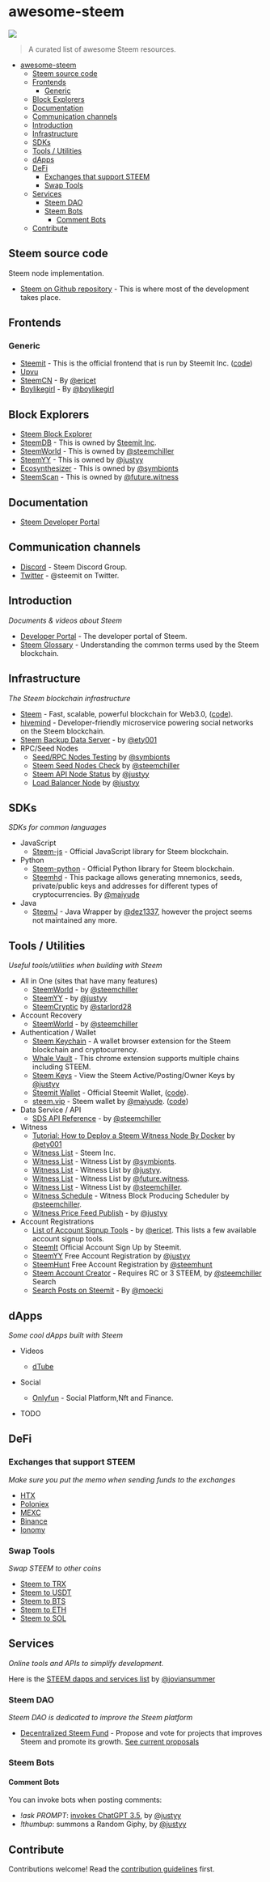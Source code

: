 # awesome-steem
![](https://steemyy.com/images/steem-crypto.png)
> A curated list of awesome Steem resources.

- [awesome-steem](#awesome-steem)
  - [Steem source code](#steem-source-code)
  - [Frontends](#frontends)
    - [Generic](#generic)
  - [Block Explorers](#block-explorers)
  - [Documentation](#documentation)
  - [Communication channels](#communication-channels)
  - [Introduction](#introduction)
  - [Infrastructure](#infrastructure)
  - [SDKs](#sdks)
  - [Tools / Utilities](#tools--utilities)
  - [dApps](#dapps)
  - [DeFi](#defi)
    - [Exchanges that support STEEM](#exchanges-that-support-steem)
    - [Swap Tools](#swap-tools)
  - [Services](#services)
    - [Steem DAO](#steem-dao)
    - [Steem Bots](#steem-bots)
      - [Comment Bots](#comment-bots)
  - [Contribute](#contribute)

## Steem source code

Steem node implementation.

- [Steem on Github repository](https://github.com/steemit/steem) - This is where most of the development takes place.

## Frontends

### Generic

- [Steemit](https://steemit.com) - This is the official frontend that is run by Steemit Inc. ([code](https://github.com/steemit/condenser))
- [Upvu](http://upvu.org/)
- [SteemCN](https://steemcn.xyz) - By [@ericet](https://steemit.com/@ericet)
- [Boylikegirl](https://boylikegirl.club/community) - By [@boylikegirl](https://steemit.com/@boylikegirl)

## Block Explorers
- [Steem Block Explorer](https://steemblockexplorer.com/)
- [SteemDB](http://steemdb.io/) - This is owned by [Steemit Inc](https://steem.com).
- [SteemWorld](https://steemworld.org/block/61000000) - This is owned by [@steemchiller](https://steemit.com/@steemchiller)
- [SteemYY](https://steemyy.com/block.php) - This is owned by [@justyy](https://steemit.com/@justyy)
- [Ecosynthesizer](https://ecosynthesizer.com/steem/blk/82824811) - This is owned by [@symbionts](https://steemit.com/@symbionts)
- [SteemScan](https://steemscan.com/block/82974704) - This is owned by [@future.witness](https://steemit.com/@future.witness)

## Documentation
- [Steem Developer Portal](https://developers.steem.io)

## Communication channels
- [Discord](https://discord.gg/zegqKxMkez) - Steem Discord Group.
- [Twitter](https://twitter.com/steemit) - @steemit on Twitter.

## Introduction

*Documents & videos about Steem*

- [Developer Portal](https://developers.steem.io/) - The developer portal of Steem.
- [Steem Glossary](https://developers.steem.io/glossary/#glossary-chain-basics) - Understanding the common terms used by the Steem blockchain.

## Infrastructure

*The Steem blockchain infrastructure*

- [Steem](https://steem.io) - Fast, scalable, powerful blockchain for Web3.0, ([code](https://github.com/steemit/steem)).
- [hivemind](https://github.com/steemit/hivemind) - Developer-friendly microservice powering social networks on the Steem blockchain.
- [Steem Backup Data Server](https://files.steem.fans/) - by [@ety001](https://steemit.com/@ety001)
- RPC/Seed Nodes
  - [Seed/RPC Nodes Testing](https://ecosynthesizer.com/steem/nodes) by [@symbionts](https://steemit.com/@symbionts)
  - [Steem Seed Nodes Check](https://steemworld.org/seed-nodes-check) by [@steemchiller](https://steemit.com/@steemchiller)
  - [Steem API Node Status](https://steemyy.com/node-status.php) by [@justyy](https://steemit.com/@justyy)
  - [Load Balancer Node](https://steem.senior.workers.dev/) by [@justyy](https://steemit.com/@justyy)

## SDKs

*SDKs for common languages*

- JavaScript
  - [Steem-js](https://www.npmjs.com/package/@steemit/steem-js) - Official JavaScript library for Steem blockchain.
- Python
  - [Steem-python](https://github.com/steemit/steem-python) - Official Python library for Steem blockchain.
  - [Steemhd](https://github.com/maiyude2018/steemhd) - This package allows generating mnemonics, seeds, private/public keys and addresses for different types of cryptocurrencies. By [@maiyude](https://steemit.com/@maiyude)
- Java
  - [SteemJ](https://github.com/marvin-we/steem-java-api-wrapper) - Java Wrapper by [@dez1337](https://steemit.com/@dez1337), however the project seems not maintained any more.

## Tools / Utilities

*Useful tools/utilities when building with Steem*

- All in One (sites that have many features)
    - [SteemWorld](https://steemworld.org) - by [@steemchiller](https://steemit.com/@steemchiller)
    - [SteemYY](https://steemyy.com) - by [@justyy](https://steemit.com/@justyy)
    - [SteemCryptic](https://www.steemcryptic.me/) by [@starlord28](https://steemit.com/@starlord28)
- Account Recovery
  - [SteemWorld](https://steemworld.org/account-recovery) - by [@steemchiller](https://steemit.com/@steemchiller)
- Authentication / Wallet
  - [Steem Keychain](https://github.com/DoctorLai/steem-keychain) - A wallet browser extension for the Steem blockchain and cryptocurrency.
  - [Whale Vault](https://chromewebstore.google.com/detail/whalevault/hcoigoaekhfajcoingnngmfjdidhmdon) - This chrome extension supports multiple chains including STEEM.
  - [Steem Keys](https://steemyy.com/keys/) - View the Steem Active/Posting/Owner Keys by [@justyy](https://steemit.com/@justyy)
  - [Steemit Wallet](https://steemitwallet.com) - Official Steemit Wallet, ([code](https://github.com/steemit/wallet)).
  - [steem.vip](https://vip.steem.vip) - Steem wallet by [@maiyude](https://steemit.com/@maiyude). ([code](https://github.com/maiyude2018/steem-web-wallet))
- Data Service / API
  - [SDS API Reference](https://sds1.steemworld.org/) - by [@steemchiller](https://steemit.com/@steemchiller)
- Witness
  - [Tutorial: How to Deploy a Steem Witness Node By Docker](https://steemit.com/witness/@ety001/how-to-deploy-a-steem-witness-node-by-docker) by [@ety001](https://steemit.com/@ety001)
  - [Witness List](https://steemitwallet.com/~witnesses) - Steem Inc.
  - [Witness List](https://ecosynthesizer.com/steem/witnesses) - Witness List by [@symbionts](https://steemit.com/@symbionts).
  - [Witness List](https://steemyy.com/witness-ranking/) - Witness List by [@justyy](https://steemit.com/@justyy).
  - [Witness List](https://steemscan.com/witnesses) - Witness List by [@future.witness](https://steemit.com/@future.witness).
  - [Witness List](https://steemworld.org/witnesses) - Witness List by [@steemchiller](https://steemit.com/@steemchiller).
  - [Witness Schedule](https://steemworld.org/witness-schedule) - Witness Block Producing Scheduler by [@steemchiller](https://steemit.com/@steemchiller).
  - [Witness Price Feed Publish](https://github.com/DoctorLai/pricefeed) - by [@justyy](https://steemit.com/@justyy)
- Account Registrations
  - [List of Account Signup Tools](https://signup.steemcn.xyz/) - by [@ericet](https://steemit.com/@ericet). This lists a few available account signup tools.
  - [SteemIt](https://signup.steemit.com/) Official Account Sign Up by Steemit.
  - [SteemYY](https://steemyy.com/reg.php) Free Account Registration by [@justyy](https://steemit.com/@justyy)
  - [SteemHunt](https://steemhunt.com/sign-up) Free Account Registration by [@steemhunt](https://steemit.com/@steemhunt)
  - [Steem Account Creator](https://steemworld.org/account-creator) - Requires RC or 3 STEEM, by [@steemchiller](https://steemit.com/@steemchiller)
  Search
  - [Search Posts on Steemit](https://moecki.online/) - By [@moecki](https://steemit.com/@moecki)

## dApps

*Some cool dApps built with Steem*

- Videos
  - [dTube](https://d.tube/)

- Social
  - [Onlyfun](https://app.onlyfun.city/) - Social Platform,Nft and Finance.

- TODO

## DeFi

### Exchanges that support STEEM
*Make sure you put the memo when sending funds to the exchanges*

- [HTX](https://justyy.com/out/htx)
- [Poloniex](https://justyy.com/out/poloniex)
- [MEXC](https://justyy.com/out/mexc)
- [Binance](https://justyy.com/out/binance)
- [Ionomy](https://justyy.com/out/ionomy)

### Swap Tools
*Swap STEEM to other coins*

- [Steem to TRX](https://steemyy.com/steem2trx.php)
- [Steem to USDT](https://steemyy.com/steem2usdt.php)
- [Steem to BTS](https://steemyy.com/steem2bts.php)
- [Steem to ETH](https://steemyy.com/steem2eth.php)
- [Steem to SOL](https://steemyy.com/steem2sol.php)

## Services
*Online tools and APIs to simplify development.*

Here is the [STEEM dapps and services list](https://steemit.vercel.app/svcs) by [@joviansummer](https://steemit.com/@joviansummer)

### Steem DAO
*Steem DAO is dedicated to improve the Steem platform*

- [Decentralized Steem Fund](https://developers.steem.io/services/#services-dhf) - Propose and vote for projects that improves Steem and promote its growth. [See current proposals](https://steemitwallet.com/proposals)

### Steem Bots

#### Comment Bots
You can invoke bots when posting comments:
- *!ask PROMPT*: [invokes ChatGPT 3.5](https://helloacm.com/integrating-chatgpt-prompt-ai-to-steem-blockchain/), by [@justyy](https://steemit.com/@justyy)
- *!thumbup*: summons a Random Giphy, by [@justyy](https://steemit.com/@justyy)

## Contribute

Contributions welcome! Read the [contribution guidelines](CONTRIBUTING.md) first.
